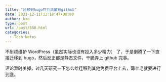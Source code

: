 ```yaml
---
title: "迁移到hugo并且流窜到github"
date: 2021-12-11T13:18:47+08:00
author: kxn
type: post
url: /post/558.html
categories:
  - Tech Notes
---
```


不耐烦维护 WordPress（虽然实际也没有投入多少精力） 了，于是倒腾了一下直接迁移到 hugo，然后反正都是静态文件，干脆弄上 github 完事。

评论暂时关掉，过几天研究一下怎么给迁移到其他免费平台上去，薅羊毛就要进行到底。
